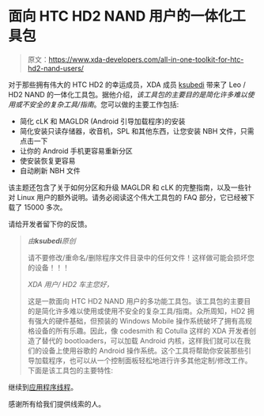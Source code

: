# 面向 HTC HD2 NAND 用户的一体化工具包

> 原文：<https://www.xda-developers.com/all-in-one-toolkit-for-htc-hd2-nand-users/>

对于那些拥有伟大的 HTC HD2 的幸运成员，XDA 成员 [ksubedi](http://forum.xda-developers.com/member.php?u=3202767) 带来了 Leo / HD2 NAND 的一体化工具包。据他介绍，*该工具包的主要目的是简化许多难以使用或不安全的复杂工具/指南*。您可以做的主要工作包括:

*   简化 cLK 和 MAGLDR (Android 引导加载程序)的安装
*   简化安装只读存储器，收音机，SPL 和其他东西，让您安装 NBH 文件，只需点击一下
*   让你的 Android 手机更容易重新分区
*   使安装恢复更容易
*   自动刷新 NBH 文件

该主题还包含了关于如何分区和升级 MAGLDR 和 cLK 的完整指南，以及一些针对 Linux 用户的额外说明。请务必阅读这个伟大工具包的 FAQ 部分，它已经被下载了 15000 多次。

请给开发者留下你的反馈。

> *由**ksubedi**原创*
> 
> 请不要修改/重命名/删除程序文件目录中的任何文件！这样做可能会损坏您的设备！！！
> 
> *XDA 用户/ HD2 车主您好，*
> 
> 这是一款面向 HTC HD2 NAND 用户的多功能工具包。该工具包的主要目的是简化许多难以使用或使用不安全的复杂工具/指南。众所周知，HD2 拥有强大的硬件基础，但预装的 Windows Mobile 操作系统破坏了拥有高规格设备的所有乐趣。因此，像 codesmith 和 Cotulla 这样的 XDA 开发者创造了替代的 bootloaders，可以加载 Android 内核，这样我们就可以在我们的设备上使用谷歌的 Android 操作系统。这个工具将帮助你安装那些引导加载程序，也可以从一个控制面板轻松地进行许多其他定制/修改工作。下面是该工具包的主要特性:

继续到[应用程序线程](http://forum.xda-developers.com/showthread.php?t=1090783)。

感谢所有给我们提供线索的人。